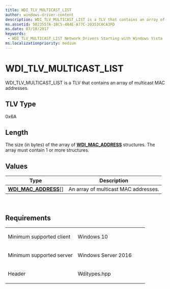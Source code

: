 ```yaml
---
title: WDI_TLV_MULTICAST_LIST
author: windows-driver-content
description: WDI_TLV_MULTICAST_LIST is a TLV that contains an array of multicast MAC addresses.
ms.assetid: 5023557A-1BC5-4A4E-A77C-20353C0CA3FD
ms.date: 07/18/2017 
keywords:
 - WDI_TLV_MULTICAST_LIST Network Drivers Starting with Windows Vista
ms.localizationpriority: medium
---
```


# WDI\_TLV\_MULTICAST\_LIST


WDI\_TLV\_MULTICAST\_LIST is a TLV that contains an array of multicast MAC addresses.

## TLV Type


0x6A

## Length


The size (in bytes) of the array of [**WDI\_MAC\_ADDRESS**](https://msdn.microsoft.com/library/windows/hardware/dn926071) structures. The array must contain 1 or more structures.

## Values


| Type                                                  | Description                          |
|-------------------------------------------------------|--------------------------------------|
| [**WDI\_MAC\_ADDRESS**](https://msdn.microsoft.com/library/windows/hardware/dn926071)\[\] | An array of multicast MAC addresses. |

 

Requirements
------------

<table>
<colgroup>
<col width="50%" />
<col width="50%" />
</colgroup>
<tbody>
<tr class="odd">
<td><p>Minimum supported client</p></td>
<td><p>Windows 10</p></td>
</tr>
<tr class="even">
<td><p>Minimum supported server</p></td>
<td><p>Windows Server 2016</p></td>
</tr>
<tr class="odd">
<td><p>Header</p></td>
<td>Wditypes.hpp</td>
</tr>
</tbody>
</table>

 

 




